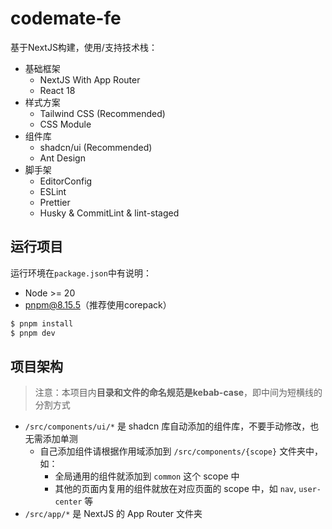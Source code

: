 # codemate-fe

基于NextJS构建，使用/支持技术栈：

- 基础框架
  - NextJS With App Router
  - React 18
- 样式方案
  - Tailwind CSS (Recommended)
  - CSS Module
- 组件库
  - shadcn/ui (Recommended)
  - Ant Design
- 脚手架
  - EditorConfig
  - ESLint
  - Prettier
  - Husky & CommitLint & lint-staged

## 运行项目

运行环境在`package.json`中有说明：

- Node >= 20
- pnpm@8.15.5（推荐使用corepack）

```bash
$ pnpm install
$ pnpm dev

```

## 项目架构

> 注意：本项目内**目录和文件的命名规范是kebab-case**，即中间为短横线的分割方式

- `/src/components/ui/*` 是 shadcn 库自动添加的组件库，不要手动修改，也无需添加单测
  - 自己添加组件请根据作用域添加到 `/src/components/{scope}` 文件夹中，如：
    - 全局通用的组件就添加到 `common` 这个 scope 中
    - 其他的页面内复用的组件就放在对应页面的 scope 中，如 `nav`, `user-center` 等
- `/src/app/*` 是 NextJS 的 App Router 文件夹
